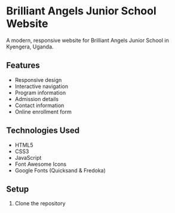 # Brilliant Angels Junior School Website

A modern, responsive website for Brilliant Angels Junior School in Kyengera, Uganda.

## Features

- Responsive design
- Interactive navigation
- Program information
- Admission details
- Contact information
- Online enrollment form

## Technologies Used

- HTML5
- CSS3
- JavaScript
- Font Awesome Icons
- Google Fonts (Quicksand & Fredoka)

## Setup

1. Clone the repository